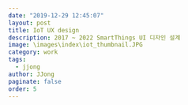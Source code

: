 ```yaml
---
date: "2019-12-29 12:45:07"
layout: post
title: IoT UX design
description: 2017 ~ 2022 SmartThings UI 디자인 설계 
image: \images\index\iot_thumbnail.JPG
category: work
tags:
  - jjong
author: JJong
paginate: false
order: 5
---
```

